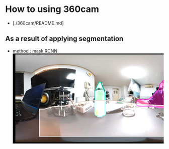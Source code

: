 # How to using 360cam
- [./360cam/README.md]
## As a result of applying segmentation
- method : mask RCNN
![result](./360cam/result_img/draw.png)
